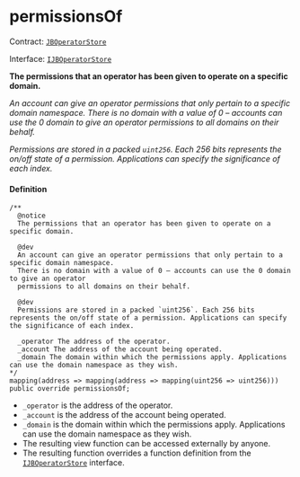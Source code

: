 # permissionsOf

Contract: [`JBOperatorStore`](/api/contracts/jboperatorstore/README.md)​‌

Interface: [`IJBOperatorStore`](/api/interfaces/ijboperatorstore.md)

**The permissions that an operator has been given to operate on a specific domain.**

_An account can give an operator permissions that only pertain to a specific domain namespace.
    There is no domain with a value of 0 – accounts can use the 0 domain to give an operator
    permissions to all domains on their behalf._

_Permissions are stored in a packed `uint256`. Each 256 bits represents the on/off state of a permission. Applications can specify the significance of each index._

#### Definition

```
/** 
  @notice
  The permissions that an operator has been given to operate on a specific domain.
  
  @dev
  An account can give an operator permissions that only pertain to a specific domain namespace.
  There is no domain with a value of 0 – accounts can use the 0 domain to give an operator
  permissions to all domains on their behalf.

  @dev
  Permissions are stored in a packed `uint256`. Each 256 bits represents the on/off state of a permission. Applications can specify the significance of each index.

  _operator The address of the operator.
  _account The address of the account being operated.
  _domain The domain within which the permissions apply. Applications can use the domain namespace as they wish.
*/
mapping(address => mapping(address => mapping(uint256 => uint256))) public override permissionsOf;
```

* `_operator` is the address of the operator.
* `_account` is the address of the account being operated.
* `_domain` is the domain within which the permissions apply. Applications can use the domain namespace as they wish.
* The resulting view function can be accessed externally by anyone.
* The resulting function overrides a function definition from the [`IJBOperatorStore`](/api/interfaces/ijboperatorstore.md) interface.
